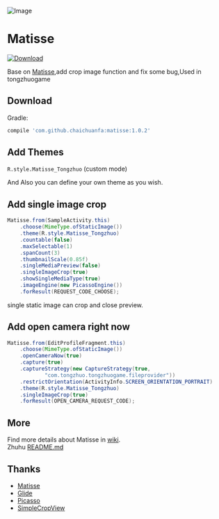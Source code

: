 ![Image](/image/banner.png)

# Matisse
[ ![Download](https://api.bintray.com/packages/felix0503/maven/matisse/images/download.svg) ](https://bintray.com/felix0503/maven/matisse/_latestVersion)  

Base on [Matisse](https://github.com/zhihu/Matisse),add crop image function and fix some bug,Used in tongzhuogame

## Download
Gradle:

```groovy
compile 'com.github.chaichuanfa:matisse:1.0.2'
``` 

## Add Themes
`R.style.Matisse_Tongzhuo` (custom mode)   
 
And Also you can define your own theme as you wish.

## Add single image crop
```Java
Matisse.from(SampleActivity.this)
    .choose(MimeType.ofStaticImage())
    .theme(R.style.Matisse_Tongzhuo)
    .countable(false)
    .maxSelectable(1)
    .spanCount(3)
    .thumbnailScale(0.85f)
    .singleMediaPreview(false)
    .singleImageCrop(true)
    .showSingleMediaType(true)
    .imageEngine(new PicassoEngine())
    .forResult(REQUEST_CODE_CHOOSE);
```
single static image can crop and close preview.

## Add open camera right now
```Java
Matisse.from(EditProfileFragment.this)
    .choose(MimeType.ofStaticImage())
    .openCameraNow(true)
    .capture(true)
    .captureStrategy(new CaptureStrategy(true,
            "com.tongzhuo.tongzhuogame.fileprovider"))
    .restrictOrientation(ActivityInfo.SCREEN_ORIENTATION_PORTRAIT)
    .theme(R.style.Matisse_Tongzhuo)
    .singleImageCrop(true)
    .forResult(OPEN_CAMERA_REQUEST_CODE);
```

## More
Find more details about Matisse in [wiki](https://github.com/zhihu/Matisse/wiki).    
Zhuhu [README.md](https://github.com/zhihu/Matisse/blob/master/README.md)

## Thanks
* [Matisse](https://github.com/zhihu/Matisse)
* [Glide](https://github.com/bumptech/glide)
* [Picasso](https://github.com/square/picasso)
* [SimpleCropView](https://github.com/IsseiAoki/SimpleCropView)
